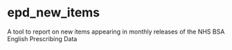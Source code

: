# epd_new_items
A tool to report on new items appearing in monthly releases of the NHS BSA English Prescribing Data
